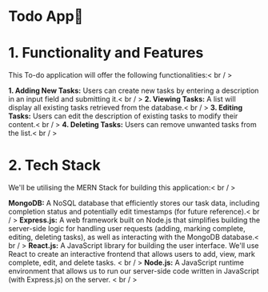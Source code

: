 # Todo App📝 
 # 1.  Functionality and Features
This To-do application will offer the following functionalities:< br / >

**1. Adding New Tasks:** Users can create new tasks by entering a description in an input field and submitting it.< br / >
**2. Viewing Tasks:** A list will display all existing tasks retrieved from the database.< br / >
**3. Editing Tasks:** Users can edit the description of existing tasks to modify their content.< br / >
**4. Deleting Tasks:** Users can remove unwanted tasks from the list.< br / >

# 2. Tech Stack 
We'll be utilising the MERN Stack for building this application:< br / >

**MongoDB:** A NoSQL database that efficiently stores our task data, including completion status and potentially edit timestamps (for future reference).< br / >
**Express.js:** A web framework built on Node.js that simplifies building the server-side logic for handling user requests (adding, marking complete, editing, deleting tasks), as well as interacting with the MongoDB database.< br / >
**React.js:** A JavaScript library for building the user interface. We'll use React to create an interactive frontend that allows users to add, view, mark complete, edit, and delete tasks. < br / >
**Node.js:** A JavaScript runtime environment that allows us to run our server-side code written in JavaScript (with Express.js) on the server. < br / >
